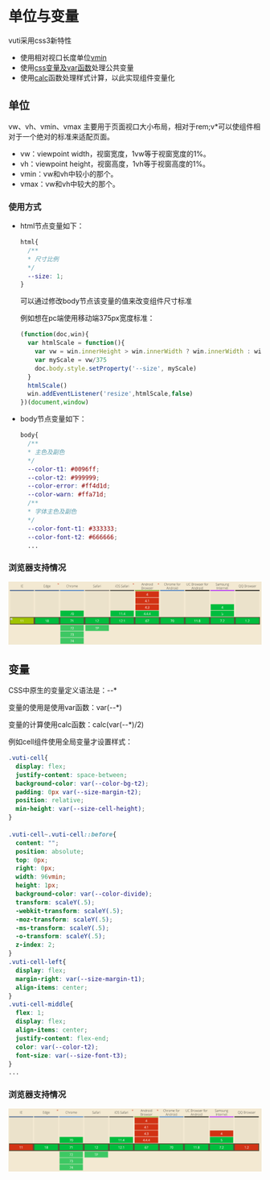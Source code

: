 # 单位与变量

vuti采用css3新特性

+ 使用相对视口长度单位[vmin](https://drafts.csswg.org/css-values-3/#viewport-relative-lengths)
+ 使用[css变量及var函数](https://www.w3.org/TR/css-variables/)处理公共变量
+ 使用[calc](https://drafts.csswg.org/css-values-3/#calc-notation)函数处理样式计算，以此实现组件变量化

## 单位

vw、vh、vmin、vmax 主要用于页面视口大小布局，相对于rem;v*可以使组件相对于一个绝对的标准来适配页面。

+ vw：viewpoint width，视窗宽度，1vw等于视窗宽度的1%。
+ vh：viewpoint height，视窗高度，1vh等于视窗高度的1%。
+ vmin：vw和vh中较小的那个。
+ vmax：vw和vh中较大的那个。

### 使用方式
+ html节点变量如下：
  ```css
  html{
    /** 
    * 尺寸比例
    */
    --size: 1;
  }
  ```
  可以通过修改body节点该变量的值来改变组件尺寸标准
  
  例如想在pc端使用移动端375px宽度标准：
  ```js
  (function(doc,win){
    var htmlScale = function(){
      var vw = win.innerHeight > win.innerWidth ? win.innerWidth : win.innerHeight
      var myScale = vw/375
      doc.body.style.setProperty('--size', myScale)
    }
    htmlScale()
    win.addEventListener('resize',htmlScale,false)
  })(document,window)
  ```
+ body节点变量如下：
  ```css
  body{  
    /** 
    * 主色及副色
    */
    --color-t1: #0096ff;
    --color-t2: #999999;
    --color-error: #ff4d1d;
    --color-warn: #ffa71d;
    /** 
    * 字体主色及副色
    */
    --color-font-t1: #333333;
    --color-font-t2: #666666;
    ...
  ```
### 浏览器支持情况

![支持情况](static/img/vw.png)

## 变量
CSS中原生的变量定义语法是：--*

变量的使用是使用var函数：var(--*)

变量的计算使用calc函数：calc(var(--*)/2)

例如cell组件使用全局变量才设置样式：

```css
.vuti-cell{
  display: flex;
  justify-content: space-between;
  background-color: var(--color-bg-t2);
  padding: 0px var(--size-margin-t2);
  position: relative;
  min-height: var(--size-cell-height);
}

.vuti-cell~.vuti-cell::before{
  content: "";
  position: absolute;
  top: 0px;
  right: 0px;
  width: 96vmin;
  height: 1px;
  background-color: var(--color-divide);
  transform: scaleY(.5);
  -webkit-transform: scaleY(.5);
  -moz-transform: scaleY(.5);
  -ms-transform: scaleY(.5);
  -o-transform: scaleY(.5);
  z-index: 2;
}
.vuti-cell-left{
  display: flex;
  margin-right: var(--size-margin-t1);
  align-items: center;
}
.vuti-cell-middle{
  flex: 1;
  display: flex;
  align-items: center;
  justify-content: flex-end;
  color: var(--color-t2);
  font-size: var(--size-font-t3);
}
...
```

### 浏览器支持情况

![支持情况](static/img/var.png)
<!-- ## Options
  | 参数      | 说明    | 类型      | 可选值       | 默认值   |
  |---------- |-------- |---------- |-------------  |-------- |
  | type     | 类型   | string  |   small / single / dubble   |   —   |
  | title     | 标题   | string    |   —  |     —    |
  | subTitle     | 双行列表的副标题   | string    | — |  —  |
  | describle     | 标题描述   | string    | — |  —   |
  | isLink     | 是否使用链接状态   | boolean    | — | false   |
  | isSelect     | 是否使用选择状态   | boolean    | — | false   |
  | selectValue     | 选择状态   | boolean    | — | false   |
  | isSwitch  | 是否使用开关状态    | boolean   | —   | false   |
  | switchValue  | 开关按钮的状态 | boolean   |  —  |  true  |

  ## 事件
  | 参数      | 说明    |
  |---------- |-------- |
  | click     | 链接状态的回调函数   |
  | select     | 选择状态的回调函数   |
  | change     | 开关状态的回调函数   | -->

